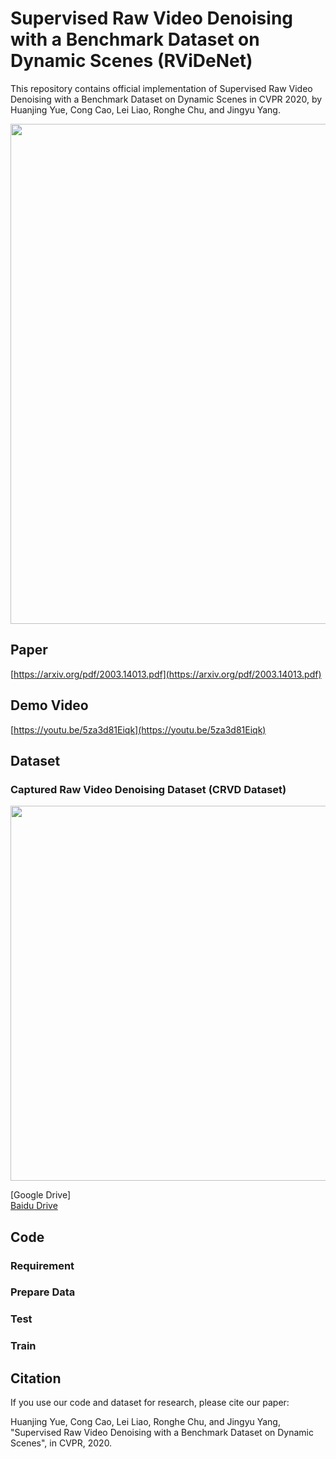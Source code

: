 # Supervised Raw Video Denoising with a Benchmark Dataset on Dynamic Scenes (RViDeNet)

This repository contains official implementation of Supervised Raw Video Denoising with a Benchmark Dataset on Dynamic Scenes in CVPR 2020, by Huanjing Yue, Cong Cao, Lei Liao, Ronghe Chu, and Jingyu Yang.

<p align="center">
  <img width="800" src="https://github.com/cao-cong/RViDeNet/blob/master/images/framework.png">
</p>

## Paper

[https://arxiv.org/pdf/2003.14013.pdf](https://arxiv.org/pdf/2003.14013.pdf)<br/>

## Demo Video

[https://youtu.be/5za3d81Eiqk](https://youtu.be/5za3d81Eiqk)<br/>

## Dataset

### Captured Raw Video Denoising Dataset (CRVD Dataset)

<p align="center">
  <img width="600" src="https://github.com/cao-cong/RViDeNet/blob/master/images/dataset.png">
</p>

[Google Drive]<br/>
[Baidu Drive](https://pan.baidu.com/s/14BcpkU1G4AdF_DrxS1nd5Q#list/path=%2F)<br/>

## Code

### Requirement

### Prepare Data

### Test

### Train

## Citation

If you use our code and dataset for research, please cite our paper:

Huanjing Yue, Cong Cao, Lei Liao, Ronghe Chu, and Jingyu Yang, "Supervised Raw Video Denoising with a Benchmark Dataset on Dynamic Scenes", in CVPR, 2020.
